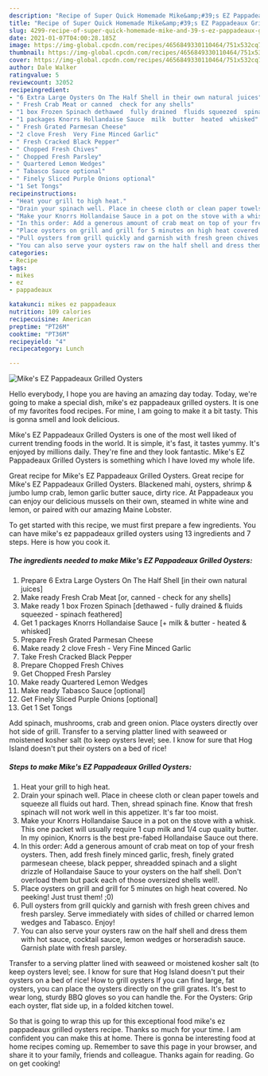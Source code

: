 ```yaml
---
description: "Recipe of Super Quick Homemade Mike&amp;#39;s EZ Pappadeaux Grilled Oysters"
title: "Recipe of Super Quick Homemade Mike&amp;#39;s EZ Pappadeaux Grilled Oysters"
slug: 4299-recipe-of-super-quick-homemade-mike-and-39-s-ez-pappadeaux-grilled-oysters
date: 2021-01-07T04:00:28.185Z
image: https://img-global.cpcdn.com/recipes/4656849330110464/751x532cq70/mikes-ez-pappadeaux-grilled-oysters-recipe-main-photo.jpg
thumbnail: https://img-global.cpcdn.com/recipes/4656849330110464/751x532cq70/mikes-ez-pappadeaux-grilled-oysters-recipe-main-photo.jpg
cover: https://img-global.cpcdn.com/recipes/4656849330110464/751x532cq70/mikes-ez-pappadeaux-grilled-oysters-recipe-main-photo.jpg
author: Dale Walker
ratingvalue: 5
reviewcount: 32052
recipeingredient:
- "6 Extra Large Oysters On The Half Shell in their own natural juices"
- " Fresh Crab Meat or canned  check for any shells"
- "1 box Frozen Spinach dethawed  fully drained  fluids squeezed  spinach feathered"
- "1 packages Knorrs Hollandaise Sauce  milk  butter  heated  whisked"
- " Fresh Grated Parmesan Cheese"
- "2 clove Fresh  Very Fine Minced Garlic"
- " Fresh Cracked Black Pepper"
- " Chopped Fresh Chives"
- " Chopped Fresh Parsley"
- " Quartered Lemon Wedges"
- " Tabasco Sauce optional"
- " Finely Sliced Purple Onions optional"
- "1 Set Tongs"
recipeinstructions:
- "Heat your grill to high heat."
- "Drain your spinach well. Place in cheese cloth or clean paper towels and squeeze all fluids out hard. Then, shread spinach fine. Know that fresh spinach will not work well in this appetizer. It&#39;s far too moist."
- "Make your Knorrs Hollandaise Sauce in a pot on the stove with a whisk. This one packet will usually require 1 cup milk and 1/4 cup quality butter. In my opinion, Knorrs is the best pre-fabed Hollandaise Sauce out there."
- "In this order: Add a generous amount of crab meat on top of your fresh oysters. Then, add fresh finely minced garlic, fresh, finely grated parmesean cheese, black pepper, shreadded spinach and a slight drizzle of Hollandaise Sauce to your oysters on the half shell. Don&#39;t overload them but pack each of those oversized shells well!."
- "Place oysters on grill and grill for 5 minutes on high heat covered. No peeking! Just trust them! ;0)"
- "Pull oysters from grill quickly and garnish with fresh green chives and fresh parsley. Serve immediately with sides of chilled or charred lemon wedges and Tabasco. Enjoy!"
- "You can also serve your oysters raw on the half shell and dress them with hot sauce, cocktail sauce, lemon wedges or horseradish sauce. Garnish plate with fresh parsley."
categories:
- Recipe
tags:
- mikes
- ez
- pappadeaux

katakunci: mikes ez pappadeaux 
nutrition: 109 calories
recipecuisine: American
preptime: "PT26M"
cooktime: "PT36M"
recipeyield: "4"
recipecategory: Lunch

---
```



![Mike&#39;s EZ Pappadeaux Grilled Oysters](https://img-global.cpcdn.com/recipes/4656849330110464/751x532cq70/mikes-ez-pappadeaux-grilled-oysters-recipe-main-photo.jpg)

Hello everybody, I hope you are having an amazing day today. Today, we're going to make a special dish, mike&#39;s ez pappadeaux grilled oysters. It is one of my favorites food recipes. For mine, I am going to make it a bit tasty. This is gonna smell and look delicious.

Mike&#39;s EZ Pappadeaux Grilled Oysters is one of the most well liked of current trending foods in the world. It is simple, it's fast, it tastes yummy. It's enjoyed by millions daily. They're fine and they look fantastic. Mike&#39;s EZ Pappadeaux Grilled Oysters is something which I have loved my whole life.

Great recipe for Mike&#39;s EZ Pappadeaux Grilled Oysters. Great recipe for Mike&#39;s EZ Pappadeaux Grilled Oysters. Blackened mahi, oysters, shrimp &amp; jumbo lump crab, lemon garlic butter sauce, dirty rice. At Pappadeaux you can enjoy our delicious mussels on their own, steamed in white wine and lemon, or paired with our amazing Maine Lobster.


To get started with this recipe, we must first prepare a few ingredients. You can have mike&#39;s ez pappadeaux grilled oysters using 13 ingredients and 7 steps. Here is how you cook it.

<!--inarticleads1-->

##### The ingredients needed to make Mike&#39;s EZ Pappadeaux Grilled Oysters:

1. Prepare 6 Extra Large Oysters On The Half Shell [in their own natural juices]
1. Make ready  Fresh Crab Meat [or, canned - check for any shells]
1. Make ready 1 box Frozen Spinach [dethawed - fully drained &amp; fluids squeezed - spinach feathered]
1. Get 1 packages Knorrs Hollandaise Sauce [+ milk &amp; butter - heated &amp; whisked]
1. Prepare  Fresh Grated Parmesan Cheese
1. Make ready 2 clove Fresh - Very Fine Minced Garlic
1. Take  Fresh Cracked Black Pepper
1. Prepare  Chopped Fresh Chives
1. Get  Chopped Fresh Parsley
1. Make ready  Quartered Lemon Wedges
1. Make ready  Tabasco Sauce [optional]
1. Get  Finely Sliced Purple Onions [optional]
1. Get 1 Set Tongs


Add spinach, mushrooms, crab and green onion. Place oysters directly over hot side of grill. Transfer to a serving platter lined with seaweed or moistened kosher salt (to keep oysters level; see. I know for sure that Hog Island doesn&#39;t put their oysters on a bed of rice! 

<!--inarticleads2-->

##### Steps to make Mike&#39;s EZ Pappadeaux Grilled Oysters:

1. Heat your grill to high heat.
1. Drain your spinach well. Place in cheese cloth or clean paper towels and squeeze all fluids out hard. Then, shread spinach fine. Know that fresh spinach will not work well in this appetizer. It&#39;s far too moist.
1. Make your Knorrs Hollandaise Sauce in a pot on the stove with a whisk. This one packet will usually require 1 cup milk and 1/4 cup quality butter. In my opinion, Knorrs is the best pre-fabed Hollandaise Sauce out there.
1. In this order: Add a generous amount of crab meat on top of your fresh oysters. Then, add fresh finely minced garlic, fresh, finely grated parmesean cheese, black pepper, shreadded spinach and a slight drizzle of Hollandaise Sauce to your oysters on the half shell. Don&#39;t overload them but pack each of those oversized shells well!.
1. Place oysters on grill and grill for 5 minutes on high heat covered. No peeking! Just trust them! ;0)
1. Pull oysters from grill quickly and garnish with fresh green chives and fresh parsley. Serve immediately with sides of chilled or charred lemon wedges and Tabasco. Enjoy!
1. You can also serve your oysters raw on the half shell and dress them with hot sauce, cocktail sauce, lemon wedges or horseradish sauce. Garnish plate with fresh parsley.


Transfer to a serving platter lined with seaweed or moistened kosher salt (to keep oysters level; see. I know for sure that Hog Island doesn&#39;t put their oysters on a bed of rice! How to grill oysters If you can find large, fat oysters, you can place the oysters directly on the grill grates. It&#39;s best to wear long, sturdy BBQ gloves so you can handle the. For the Oysters: Grip each oyster, flat side up, in a folded kitchen towel. 

So that is going to wrap this up for this exceptional food mike&#39;s ez pappadeaux grilled oysters recipe. Thanks so much for your time. I am confident you can make this at home. There is gonna be interesting food at home recipes coming up. Remember to save this page in your browser, and share it to your family, friends and colleague. Thanks again for reading. Go on get cooking!
